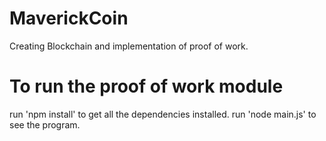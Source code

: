 # MaverickCoin
Creating Blockchain and implementation of proof of work.

# To run the proof of work module 
run 'npm install' to get all the dependencies installed.
run 'node main.js' to see the program.
